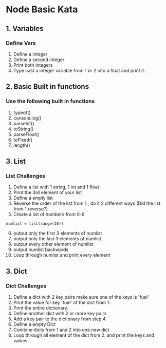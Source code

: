 # Node Basic Kata

## 1. Variables

### Define Vars

1. Define a integer
2. Define a second integer
3. Print both integers
4. Type cast a integer variable from 1 or 2 into a float and print it.

## 2. Basic Built in functions

### Use the following built in functions

1. typeof()
2. console.log()
3. parseInt()
4. toString()
5. parseFloat()
6. toFixed()
7. length()

## 3. List

### List Challenges

1. Define a list with 1 string, 1 int and 1 float
2. Print the 3rd element of your list
3. Define a emply list
4. Reverse the order of the list from 1., do it 2 different ways (Did the list from 1 reverse?)
5. Create a list of numbers from 0-9
```
numlist = list(range(10))
```
6. output only the first 3 elements of numlist
7. output only the last 3 elements of numlist
8. output every other element of numlist
9. output numlist backwards
10.  Loop through numlist and print every element

## 3. Dict

### Dict Challenges

1. Define a dict with 2 key pairs make sure one of the keys is 'fuel'
2. Print the value for key 'fuel' of the dict from 1.
3. Print the entire dictionary.
4. Define another dict with 2 or more key pairs
5. Add a key pair to the dictionary from step 4.
6. Define a empty Dict
7. Combine dicts from 1 and 2 into one new dict
8. Loop through all element of the dict from 2. and print the keys and values
